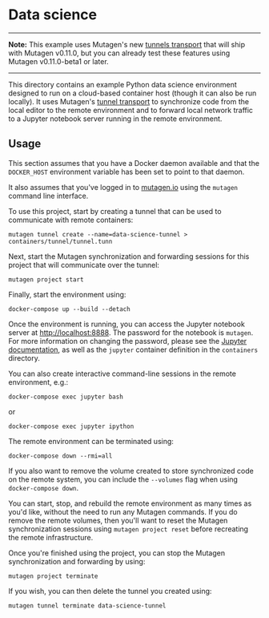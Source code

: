 # Data science

---

**Note:** This example uses Mutagen's new
[tunnels transport](https://mutagen.io/documentation/transports/tunnels) that
will ship with Mutagen v0.11.0, but you can already test these features using
Mutagen v0.11.0-beta1 or later.

---

This directory contains an example Python data science environment designed to
run on a cloud-based container host (though it can also be run locally). It uses
Mutagen's
[tunnel transport](https://mutagen.io/documentation/transports/tunnels) to
synchronize code from the local editor to the remote environment and to forward
local network traffic to a Jupyter notebook server running in the remote
environment.


## Usage

This section assumes that you have a Docker daemon available and that the
`DOCKER_HOST` environment variable has been set to point to that daemon.

It also assumes that you've logged in to [mutagen.io](https://mutagen.io) using
the `mutagen` command line interface.

To use this project, start by creating a tunnel that can be used to communicate
with remote containers:

```
mutagen tunnel create --name=data-science-tunnel > containers/tunnel/tunnel.tunn
```

Next, start the Mutagen synchronization and forwarding sessions for this project
that will communicate over the tunnel:

```
mutagen project start
```

Finally, start the environment using:

```
docker-compose up --build --detach
```

Once the environment is running, you can access the Jupyter notebook server at
[http://localhost:8888](http://localhost:8888). The password for the notebook
is `mutagen`. For more information on changing the password, please see the
[Jupyter documentation](https://jupyter-docker-stacks.readthedocs.io/en/latest/using/common.html#notebook-options),
as well as the `jupyter` container definition in the `containers` directory.

You can also create interactive command-line sessions in the remote environment,
e.g.:

```
docker-compose exec jupyter bash
```

or

```
docker-compose exec jupyter ipython
```

The remote environment can be terminated using:

```
docker-compose down --rmi=all
```

If you also want to remove the volume created to store synchronized code on the
remote system, you can include the `--volumes` flag when using
`docker-compose down`.

You can start, stop, and rebuild the remote environment as many times as you'd
like, without the need to run any Mutagen commands. If you do remove the remote
volumes, then you'll want to reset the Mutagen synchronization sessions using
`mutagen project reset` before recreating the remote infrastructure.

Once you're finished using the project, you can stop the Mutagen synchronization
and forwarding by using:

```
mutagen project terminate
```

If you wish, you can then delete the tunnel you created using:

```
mutagen tunnel terminate data-science-tunnel
```
